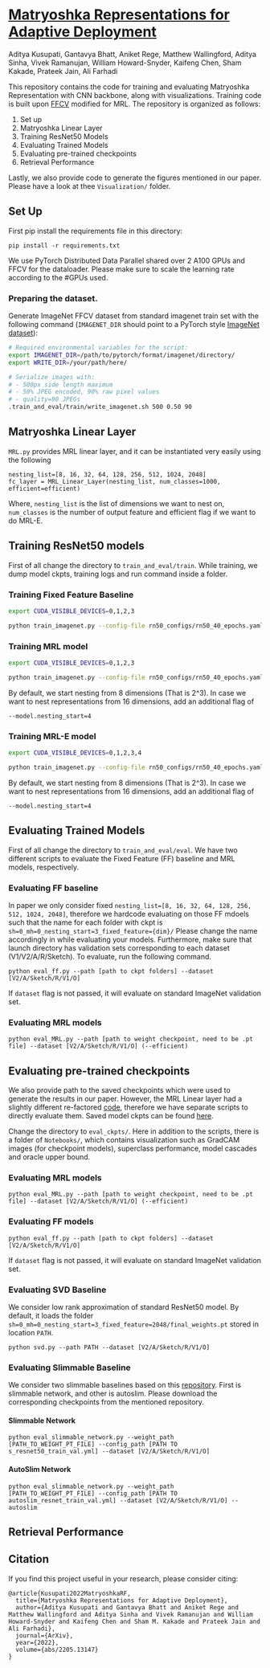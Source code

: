 # [Matryoshka Representations for Adaptive Deployment](https://arxiv.org/abs/2205.13147)
Aditya Kusupati, Gantavya Bhatt, Aniket Rege, Matthew Wallingford, Aditya Sinha, Vivek Ramanujan, William Howard-Snyder, Kaifeng Chen, Sham Kakade, Prateek Jain, Ali Farhadi

This repository contains the code for training and evaluating Matryoshka Representation with CNN backbone, along with visualizations. Training code is built upon [FFCV](https://github.com/libffcv/ffcv-imagenet) modified for MRL. The repository is organized as follows:

1. Set up
2. Matryoshka Linear Layer
3. Training ResNet50 Models
4. Evaluating Trained Models
5. Evaluating pre-trained checkpoints
5. Retrieval Performance

Lastly, we also provide code to generate the figures mentioned in our paper. Please have a look at thee `Visualization/` folder. 
## Set Up
First pip install the requirements file in this directory:
```
pip install -r requirements.txt
```
We use PyTorch Distributed Data Parallel shared over 2 A100 GPUs and FFCV for the dataloader. Please make sure to scale the learning rate according to the #GPUs used. 

### Preparing the dataset.

Generate ImageNet FFCV dataset from standard imagenet train set with the following command (`IMAGENET_DIR` should point to a PyTorch style [ImageNet dataset](https://github.com/MadryLab/pytorch-imagenet-dataset)):

```bash
# Required environmental variables for the script:
export IMAGENET_DIR=/path/to/pytorch/format/imagenet/directory/
export WRITE_DIR=/your/path/here/

# Serialize images with:
# - 500px side length maximum
# - 50% JPEG encoded, 90% raw pixel values
# - quality=90 JPEGs
.train_and_eval/train/write_imagenet.sh 500 0.50 90
```
## Matryoshka Linear Layer
`MRL.py` provides MRL linear layer, and it can be instantiated very easily using the following
```
nesting_list=[8, 16, 32, 64, 128, 256, 512, 1024, 2048]
fc_layer = MRL_Linear_Layer(nesting_list, num_classes=1000, efficient=efficient)
```
Where, `nesting_list` is the list of dimensions we want to nest on, `num_classes` is the number of output feature and efficient flag if we want to do MRL-E.

## Training ResNet50 models
First of all change the directory to `train_and_eval/train`. While training, we dump  model ckpts, training logs and run command inside a folder. 

### Training Fixed Feature Baseline

```bash 
export CUDA_VISIBLE_DEVICES=0,1,2,3

python train_imagenet.py --config-file rn50_configs/rn50_40_epochs.yaml --model.fixed_feature=2048 --data.train_dataset=/home/jupyter/dataset-ffcv/train_500_0.50_90.ffcv --data.val_dataset=/home/jupyter/dataset-ffcv/uncompressed/val_500_uncompressed.ffcv --data.num_workers=12 --data.in_memory=1 --logging.folder=trainlogs --logging.log_level=1 --dist.world_size=2 --training.distributed=1 --lr.lr=0.425
```

### Training MRL model

```bash 
export CUDA_VISIBLE_DEVICES=0,1,2,3

python train_imagenet.py --config-file rn50_configs/rn50_40_epochs.yaml --model.mrl=1 --data.train_dataset=/home/jupyter/dataset-ffcv/train_500_0.50_90.ffcv --data.val_dataset=/home/jupyter/dataset-ffcv/uncompressed/val_500_uncompressed.ffcv --data.num_workers=12 --data.in_memory=1 --logging.folder=trainlogs --logging.log_level=1 --dist.world_size=2 --training.distributed=1 --lr.lr=0.425
```

By default, we start nesting from 8 dimensions (That is 2^3). In case we want to nest representations from 16 dimensions, add an additional flag of 
```
--model.nesting_start=4
```

### Training MRL-E model

```bash 
export CUDA_VISIBLE_DEVICES=0,1,2,3,4

python train_imagenet.py --config-file rn50_configs/rn50_40_epochs.yaml --model.efficient=1 --data.train_dataset=/home/jupyter/dataset-ffcv/train_500_0.50_90.ffcv --data.val_dataset=/home/jupyter/dataset-ffcv/uncompressed/val_500_uncompressed.ffcv --data.num_workers=12 --data.in_memory=1 --logging.folder=trainlogs --logging.log_level=1 --dist.world_size=2 --training.distributed=1 --lr.lr=0.425
```

By default, we start nesting from 8 dimensions (That is 2^3). In case we want to nest representations from 16 dimensions, add an additional flag of 
```
--model.nesting_start=4
```
## Evaluating Trained Models
First of all change the directory to `train_and_eval/eval`. We have two different scripts to evaluate the Fixed Feature (FF) baseline and MRL models, respectively.

### Evaluating FF baseline
In paper we only consider fixed `nesting_list=[8, 16, 32, 64, 128, 256, 512, 1024, 2048]`, therefore we hardcode evaluating on those FF mdoels such that the name for each folder with ckpt is `sh=0_mh=0_nesting_start=3_fixed_feature={dim}/` Please change the name accordingly in while evaluating your models. Furthermore, make sure that launch directory has validation sets corresponding to each dataset (V1/V2/A/R/Sketch). To evaluate, run the following command. 

```
python eval_ff.py --path [path to ckpt folders] --dataset [V2/A/Sketch/R/V1/O]
```
If `dataset` flag is not passed, it will evaluate on standard ImageNet validation set. 

### Evaluating MRL models 
```
python eval_MRL.py --path [path to weight checkpoint, need to be .pt file] --dataset [V2/A/Sketch/R/V1/O] (--efficient)
```

## Evaluating pre-trained checkpoints
We also provide path to the saved checkpoints which were used to generate the results in our paper. However, the MRL Linear layer had a slightly different re-factored [code](eval_ckpts/NestingLayer.py), therefore we have separate scripts to directly evaluate them. Saved model ckpts can be found [here](https://drive.google.com/drive/folders/1IEfJk4xp-sPEKvKn6eKAUzvoRV8ho2vq?usp=sharing). 

Change the directory to `eval_ckpts/`. Here in addition to the scripts, there is a folder of `Notebooks/`, which contains visualization such as GradCAM images (for checkpoint models), superclass performance, model cascades and oracle upper bound.  

### Evaluating MRL models 
```
python eval_MRL.py --path [path to weight checkpoint, need to be .pt file] --dataset [V2/A/Sketch/R/V1/O] (--efficient)
```

### Evaluating FF models 
```
python eval_ff.py --path [path to ckpt folders] --dataset [V2/A/Sketch/R/V1/O]
```
If `dataset` flag is not passed, it will evaluate on standard ImageNet validation set. 

### Evaluating SVD Baseline 
We consider low rank approximation of standard ResNet50 model. By default, it loads the folder `sh=0_mh=0_nesting_start=3_fixed_feature=2048/final_weights.pt` stored in location `PATH`. 

```
python svd.py --path PATH --dataset [V2/A/Sketch/R/V1/O]
```

### Evaluating Slimmable Baseline
We consider two slimmable baselines based on this [repository](https://github.com/JiahuiYu/slimmable_networks). First is slimmable network, and other is autoslim. Please download the corresponding checkpoints from the mentioned repository. 

#### Slimmable Network 
```
python eval_slimmable_network.py --weight_path [PATH_TO_WEIGHT_PT_FILE] --config_path [PATH TO s_resnet50_train_val.yml] --dataset [V2/A/Sketch/R/V1/O]
```

#### AutoSlim Network 
```
python eval_slimmable_network.py --weight_path [PATH_TO_WEIGHT_PT_FILE] --config_path [PATH TO autoslim_resnet_train_val.yml] --dataset [V2/A/Sketch/R/V1/O] --autoslim
```

## Retrieval Performance


## Citation
If you find this project useful in your research, please consider citing:
```
@article{Kusupati2022MatryoshkaRF,
  title={Matryoshka Representations for Adaptive Deployment},
  author={Aditya Kusupati and Gantavya Bhatt and Aniket Rege and Matthew Wallingford and Aditya Sinha and Vivek Ramanujan and William Howard-Snyder and Kaifeng Chen and Sham M. Kakade and Prateek Jain and Ali Farhadi},
  journal={ArXiv},
  year={2022},
  volume={abs/2205.13147}
}
```
